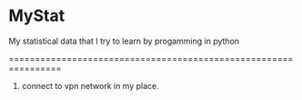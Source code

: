 # MyStat
My statistical data that I try to learn by progamming in python

================================================================
1. connect to vpn network in my place.
